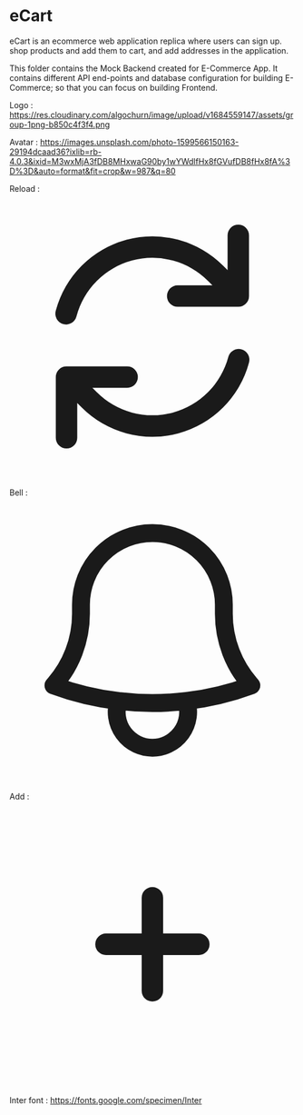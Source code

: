 # eCart

eCart is an ecommerce web application replica where users can sign up. shop products and add them to cart, and add addresses in the application.

This folder contains the Mock Backend created for E-Commerce App. It contains different API end-points and database configuration for building E-Commerce; so that you can focus on building Frontend.

Logo : https://res.cloudinary.com/algochurn/image/upload/v1684559147/assets/group-1png-b850c4f3f4.png

Avatar : https://images.unsplash.com/photo-1599566150163-29194dcaad36?ixlib=rb-4.0.3&ixid=M3wxMjA3fDB8MHxwaG90by1wYWdlfHx8fGVufDB8fHx8fA%3D%3D&auto=format&fit=crop&w=987&q=80

Reload : <svg class="" viewBox="0 0 20 20" fill="currentColor" aria-hidden="true">
<path fill-rule="evenodd" d="M15.312 11.424a5.5 5.5 0 01-9.201 2.466l-.312-.311h2.433a.75.75 0 000-1.5H3.989a.75.75 0 00-.75.75v4.242a.75.75 0 001.5 0v-2.43l.31.31a7 7 0 0011.712-3.138.75.75 0 00-1.449-.39zm1.23-3.723a.75.75 0 00.219-.53V2.929a.75.75 0 00-1.5 0V5.36l-.31-.31A7 7 0 003.239 8.188a.75.75 0 101.448.389A5.5 5.5 0 0113.89 6.11l.311.31h-2.432a.75.75 0 000 1.5h4.243a.75.75 0 00.53-.219z" clip-rule="evenodd" />
</svg>

Bell : <svg class="h-6 w-6" fill="none" viewBox="0 0 24 24" stroke-width="1.5" stroke="currentColor" aria-hidden="true">
<path stroke-linecap="round" stroke-linejoin="round" d="M14.857 17.082a23.848 23.848 0 005.454-1.31A8.967 8.967 0 0118 9.75v-.7V9A6 6 0 006 9v.75a8.967 8.967 0 01-2.312 6.022c1.733.64 3.56 1.085 5.455 1.31m5.714 0a24.255 24.255 0 01-5.714 0m5.714 0a3 3 0 11-5.714 0" />
</svg>

Add : <svg class="-ml-1.5 h-5 w-5" viewBox="0 0 20 20" fill="currentColor" aria-hidden="true">
<path d="M10.75 6.75a.75.75 0 00-1.5 0v2.5h-2.5a.75.75 0 000 1.5h2.5v2.5a.75.75 0 001.5 0v-2.5h2.5a.75.75 0 000-1.5h-2.5v-2.5z" />
</svg>

Inter font : https://fonts.google.com/specimen/Inter
